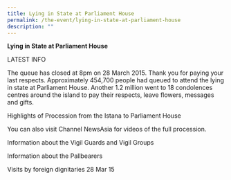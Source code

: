 ```yaml
---
title: Lying in State at Parliament House
permalink: /the-event/lying-in-state-at-parliament-house
description: ""
---
```


**Lying in State at Parliament House**

LATEST INFO

The queue has closed at 8pm on 28 March 2015.  Thank you for paying your last respects. Approximately 454,700 people had queued to attend the lying in state at Parliament House. Another 1.2 million went to 18 condolences centres around the island to pay their respects, leave flowers, messages and gifts.  

Highlights of  Procession from the Istana to Parliament House

You can also visit Channel NewsAsia for videos of the full procession.
 

Information about the Vigil Guards and Vigil Groups

Information about the Pallbearers

Visits by foreign dignitaries 28 Mar 15